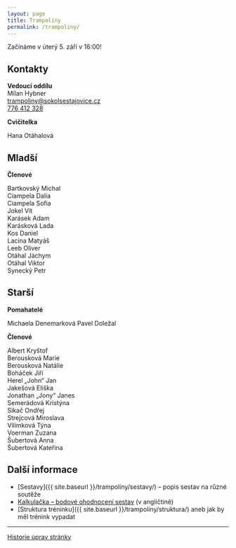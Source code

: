 ```yaml
---
layout: page
title: Trampolíny
permalink: /trampoliny/
---
```


Začínáme v úterý 5. září v 16:00!

## Kontakty

**Vedoucí oddílu**  
Milan Hybner  
[trampoliny@sokolsestajovice.cz](mailto:trampoliny@sokolsestajovice.cz)  
[776 412 328](tel:+420776412328)  

**Cvičitelka**  

Hana Otáhalová

## Mladší

**Členové**

Bartkovský Michal  
Ciampela Dalia  
Ciampela Sofia  
Jokel Vít  
Karásek Adam  
Karásková Lada  
Kos Daniel  
Lacina Matyáš  
Leeb Oliver  
Otáhal Jáchym  
Otáhal Viktor  
Synecký Petr  

## Starší

**Pomahatelé**

Michaela Denemarková
Pavel Doležal

**Členové**

Albert Kryštof  
Berousková Marie  
Berousková Natálie  
Boháček Jiří  
Herel „John“ Jan  
Jakešová Eliška  
Jonathan „Jony“ Janes  
Semerádová Kristýna  
Sikač Ondřej  
Strejcová Miroslava  
Vilímková Týna  
Voerman Zuzana  
Šubertová Anna  
Šubertová Kateřina  


## Další informace

* [Sestavy]({{ site.baseurl }}/trampoliny/sestavy/) – popis sestav na různé soutěže
* [Kalkulačka – bodové ohodnocení sestav](https://ucdtramp.com/tariff) (v angličtině)
* [Struktura tréninku]({{ site.baseurl }}/trampoliny/struktura/) aneb jak by měl trénink vypadat

---

[Historie úprav stránky](https://github.com/milanhybner/sokolsestajovice.cz/commits/gh-pages/oddily/trampoliny/clenove.md)

<!--
* [Metodika]({{ site.baseurl }}/trampoliny/metodika/) aneb co trénujeme na trampolíně
* [Roční tréninkový plán]({{ site.baseurl }}/trampoliny/plan/) aneb co kdy trénujeme obecně (není moc aktuální)
-->
